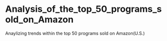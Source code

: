 # Analysis_of_the_top_50_programs_sold_on_Amazon
 Anaylizing trends within the top 50 programs sold on Amazon(U.S.)
